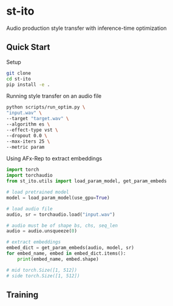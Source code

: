# st-ito
Audio production style transfer with inference-time optimization

## Quick Start

Setup
```Bash
git clone 
cd st-ito
pip install -e . 
```

Running style transfer on an audio file
```Bash
python scripts/run_optim.py \
"input.wav" \
--target "target.wav" \
--algorithm es \
--effect-type vst \
--dropout 0.0 \
--max-iters 25 \
--metric param
```

Using AFx-Rep to extract embeddings
```Python
import torch
import torchaudio
from st_ito.utils import load_param_model, get_param_embeds

# load pretrained model
model = load_param_model(use_gpu=True)

# load audio file
audio, sr = torchaudio.load("input.wav")

# audio must be of shape bs, chs, seq_len
audio = audio.unsqueeze(0)

# extract embeddings
embed_dict = get_param_embeds(audio, model, sr)
for embed_name, embed in embed_dict.items():
    print(embed_name, embed.shape)

# mid torch.Size([1, 512])
# side torch.Size([1, 512])
```

## Training

```

```